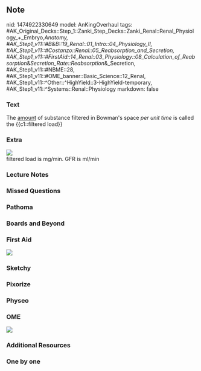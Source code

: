 ## Note
nid: 1474922330649
model: AnKingOverhaul
tags: #AK_Original_Decks::Step_1::Zanki_Step_Decks::Zanki_Renal::Renal_Physiology_+_Embryo,_Anatomy, #AK_Step1_v11::#B&B::19_Renal::01_Intro::04_Physiology_II, #AK_Step1_v11::#Costanzo::Renal::05_Reabsorption_and_Secretion, #AK_Step1_v11::#FirstAid::14_Renal::03_Physiology::08_Calculation_of_Reabsorption_&_Secretion_Rate::Reabsorption_&_Secretion, #AK_Step1_v11::#NBME::28, #AK_Step1_v11::#OME_banner::Basic_Science::12_Renal, #AK_Step1_v11::^Other::^HighYield::3-HighYield-temporary, #AK_Step1_v11::^Systems::Renal::Physiology
markdown: false

### Text
<div>
  The <u>amount</u> of substance filtered in Bowman's space <i>per
  unit time</i> is called the {{c1::filtered load}}
</div>

### Extra
<img src="paste-412673342701872.jpg">
<div>
  filtered load is mg/min. GFR is ml/min
</div>

### Lecture Notes


### Missed Questions


### Pathoma


### Boards and Beyond


### First Aid
<img src="tmpo3OCNE.png">

### Sketchy


### Pixorize


### Physeo


### OME
<div class="ome-widget">
  <a href="https://onlinemeded.org/spa/renal?ref=anki"><img src=
  "_OME_AnkiFlashcards_Topic_2.png"></a>
</div>

### Additional Resources


### One by one

